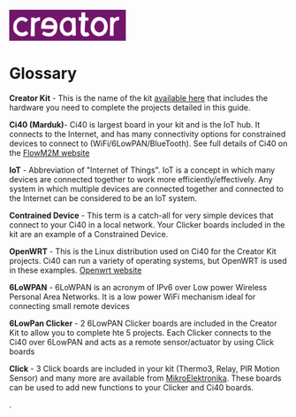 ![Creator logo](../creatorlogo.png)

# Glossary

**Creator Kit** - This is the name of the kit [available here](http://www.imgtec.com) that includes the hardware you need to complete the projects detailed in this guide.

**Ci40 (Marduk)**- Ci40 is largest board in your kit and is the IoT hub. It connects to the Internet, and has many connectivity options for constrained devices to connect to (WiFi/6LowPAN/BlueTooth). See full details of Ci40 on the [FlowM2M website](http://www.flowcloud.io)

**IoT** - Abbreviation of "Internet of Things". IoT is a concept in which many devices are connected together to work more efficiently/effectively. Any system in which multiple devices are connected together and connected to the Internet can be considered to be an IoT system.

**Contrained Device** - This term is a catch-all for very simple devices that connect to your Ci40 in a local network. Your Clicker boards included in the kit are an example of a Constrained Device.

**OpenWRT** - This is the Linux distribution used on Ci40 for the Creator Kit projects. Ci40 can run a variety of operating systems, but OpenWRT is used in these examples. [Openwrt website](https://openwrt.org/)

**6LoWPAN** - 6LoWPAN is an acronym of IPv6 over Low power Wireless Personal Area Networks. It is a low power WiFi mechanism ideal for connecting small remote devices

**6LowPan Clicker** - 2 6LowPAN Clicker boards are included in the Creator Kit to allow you to complete hte 5 projects. Each Clicker connects to the Ci40 over 6LowPAN and acts as a remote sensor/actuator by using Click boards

**Click** - 3 Click boards are included in your kit (Thermo3, Relay, PIR Motion Sensor) and many more are available from [MikroElektronika](http://www.mikroe.com/click/). These boards can be used to add new functions to your Clicker and Ci40 boards.

.

